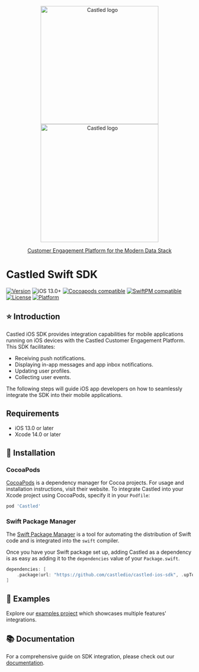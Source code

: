 <p align="center">
  <a href="https://castled.io/#gh-light-mode-only">
    <img src="https://cdn.castled.io/logo/castled_logo_light_mode.png" width="318px" alt="Castled logo" />
  </a>
  <a href="https://castled.io/#gh-dark-mode-only">
    <img src="https://cdn.castled.io/logo/castled_logo_dark_mode.png" width="318px" alt="Castled logo" />
    <p align="center">Customer Engagement Platform for the Modern Data Stack</p>
  </a>
</p>

# Castled Swift SDK  
[![Version](https://img.shields.io/cocoapods/v/Castled.svg?style=flat)](https://cocoapods.org/pods/Castled)
![iOS 13.0+](https://img.shields.io/badge/iOS-13.0+-blue.svg)
[![Cocoapods compatible](https://img.shields.io/badge/Cocoapods-compatible-brightgreen.svg)](https://cocoapods.org/pods/Castled)
[![SwiftPM compatible](https://img.shields.io/badge/SwiftPM-compatible-brightgreen.svg)](https://swift.org/package-manager/)
[![License](https://img.shields.io/cocoapods/l/Castled.svg?style=flat)](https://github.com/castledio/castled-ios-sdk/blob/main/LICENSE)
[![Platform](https://img.shields.io/cocoapods/p/Castled.svg?style=flat)](https://docs.castled.io/developer-resources/sdk-integration/ios/installation)

## ⭐ Introduction

Castled iOS SDK provides integration capabilities for mobile applications running on iOS devices with the Castled Customer Engagement Platform. This SDK facilitates:
- Receiving push notifications.
- Displaying in-app messages and app inbox notifications.
- Updating user profiles.
- Collecting user events.

The following steps will guide iOS app developers on how to seamlessly integrate the SDK into their mobile applications.

## Requirements

- iOS 13.0 or later
- Xcode 14.0 or later

## 🎢 Installation

### CocoaPods

[CocoaPods](https://cocoapods.org) is a dependency manager for Cocoa projects. For usage and installation instructions, visit their website. To integrate Castled into your Xcode project using CocoaPods, specify it in your `Podfile`:

```ruby
pod 'Castled'
```

### Swift Package Manager

The [Swift Package Manager](https://swift.org/package-manager/) is a tool for automating the distribution of Swift code and is integrated into the `swift` compiler.

Once you have your Swift package set up, adding Castled as a dependency is as easy as adding it to the `dependencies` value of your `Package.swift`.

```swift
dependencies: [
    .package(url: "https://github.com/castledio/castled-ios-sdk", .upToNextMajor(from: "2.4.6"))
]
```
## 🎁 Examples

Explore our [examples project](https://github.com/castledio/castled-ios-sdk/tree/main/Example) which showcases multiple features' integrations.


## 📚 Documentation

For a comprehensive guide on SDK integration, please check out our [documentation](https://docs.castled.io/developer-resources/sdk-integration/ios/initialization "Castled Developer Documentation").
